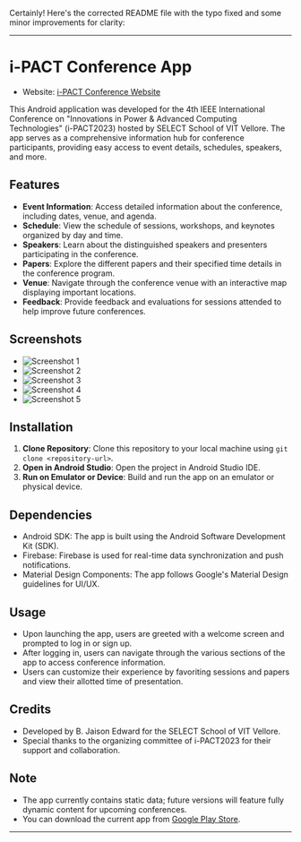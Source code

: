 Certainly! Here's the corrected README file with the typo fixed and some minor improvements for clarity:

---

# i-PACT Conference App

- Website: [i-PACT Conference Website](https://vit.ac.in/ipact/)

This Android application was developed for the 4th IEEE International Conference on "Innovations in Power & Advanced Computing Technologies" (i-PACT2023) hosted by SELECT School of VIT Vellore. The app serves as a comprehensive information hub for conference participants, providing easy access to event details, schedules, speakers, and more.

## Features

- **Event Information**: Access detailed information about the conference, including dates, venue, and agenda.
- **Schedule**: View the schedule of sessions, workshops, and keynotes organized by day and time.
- **Speakers**: Learn about the distinguished speakers and presenters participating in the conference.
- **Papers**: Explore the different papers and their specified time details in the conference program.
- **Venue**: Navigate through the conference venue with an interactive map displaying important locations.
- **Feedback**: Provide feedback and evaluations for sessions attended to help improve future conferences.

## Screenshots

- ![Screenshot 1](https://i.ibb.co/LvZn2dz/Screenshot-20240419-211606-i-PACT.png)
- ![Screenshot 2](https://i.ibb.co/BzP2SSg/Screenshot-20240419-211839-i-PACT.png)
- ![Screenshot 3](https://i.ibb.co/2vQJ0qq/Screenshot-20240419-211928-i-PACT.png)
- ![Screenshot 4](https://i.ibb.co/kg3zWxX/Screenshot-20240419-211946-i-PACT.png)
- ![Screenshot 5](https://i.ibb.co/8NsQcPf/Screenshot-20240419-212042-i-PACT.png)
<!-- Add additional screenshots as needed -->

## Installation

1. **Clone Repository**: Clone this repository to your local machine using `git clone <repository-url>`.
2. **Open in Android Studio**: Open the project in Android Studio IDE.
3. **Run on Emulator or Device**: Build and run the app on an emulator or physical device.

## Dependencies

- Android SDK: The app is built using the Android Software Development Kit (SDK).
- Firebase: Firebase is used for real-time data synchronization and push notifications.
- Material Design Components: The app follows Google's Material Design guidelines for UI/UX.

## Usage

- Upon launching the app, users are greeted with a welcome screen and prompted to log in or sign up.
- After logging in, users can navigate through the various sections of the app to access conference information.
- Users can customize their experience by favoriting sessions and papers and view their allotted time of presentation.

## Credits

- Developed by B. Jaison Edward for the SELECT School of VIT Vellore.
- Special thanks to the organizing committee of i-PACT2023 for their support and collaboration.

## Note
- The app currently contains static data; future versions will feature fully dynamic content for upcoming conferences.
- You can download the current app from [Google Play Store](https://play.google.com/store/apps/details?id=com.ipact.ipact_23&pcampaignid=web_share).

---
